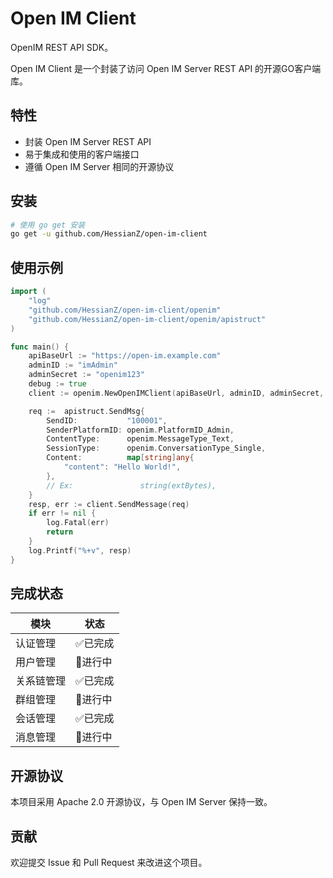 # Open IM Client
OpenIM REST API SDK。

Open IM Client 是一个封装了访问 Open IM Server REST API 的开源GO客户端库。


## 特性

- 封装 Open IM Server REST API
- 易于集成和使用的客户端接口
- 遵循 Open IM Server 相同的开源协议

## 安装

```bash
# 使用 go get 安装
go get -u github.com/HessianZ/open-im-client
```

## 使用示例

```go
import (
    "log"
    "github.com/HessianZ/open-im-client/openim"
	"github.com/HessianZ/open-im-client/openim/apistruct"
)

func main() {
    apiBaseUrl := "https://open-im.example.com"
    adminID := "imAdmin"
    adminSecret := "openim123"
    debug := true
    client := openim.NewOpenIMClient(apiBaseUrl, adminID, adminSecret, debug)

    req :=  apistruct.SendMsg{
        SendID:           "100001",
        SenderPlatformID: openim.PlatformID_Admin,
        ContentType:      openim.MessageType_Text,
        SessionType:      openim.ConversationType_Single,
        Content:          map[string]any{
            "content": "Hello World!",
        },
        // Ex:               string(extBytes),
    }
    resp, err := client.SendMessage(req)
    if err != nil {
        log.Fatal(err)
        return
    }
    log.Printf("%+v", resp)
}

```

## 完成状态
| 模块 | 状态 |
| ----------- | ----------- |
| 认证管理 | ✅已完成 |
| 用户管理 | 🚧进行中 |
| 关系链管理 | ✅已完成 |
| 群组管理 | 🚧进行中 |
| 会话管理 | ✅已完成 |
| 消息管理 | 🚧进行中 |

## 开源协议

本项目采用 Apache 2.0 开源协议，与 Open IM Server 保持一致。

## 贡献

欢迎提交 Issue 和 Pull Request 来改进这个项目。
